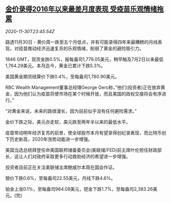 <!--1606780517000-->
[金价录得2016年以来最差月度表现 受疫苗乐观情绪拖累](https://cn.reuters.com/article/global-precious-1130-mon-idCNKBS28A38A)
------

<div><i>2020-11-30T23:45:54Z</i></div><p>路透11月30日 - 黄价周一跌至五个月低点，并有可能录得四年来最糟糕的月线表现。对疫苗推动经济迅速复苏的乐观情绪，削弱了黄金的避险吸引力。</p><p>1846 GMT，现货金跌0.5%，报每盎司1,779.05美元，稍早触及7月2日以来最低1,764.29美元。本月迄今，黄金已累计下跌5.3%。</p><p>美国黄金期货结算价下跌0.4%，至每盎司1,780.90美元。</p><p>RBC Wealth Management董事总经理George Gero称，”他们(投资者)正在放弃黄金，因为他们认为疫苗将使市场在某个时候开放，而且美国的政权交接将会有序进行。”</p><p>“对黄金来说，未来的路很漫长，因为目前似乎没有任何避险需求。”</p><p>金价下跌之际，美元亦走软，美元跌至两年半以来的最低水平。</p><p>疫苗带动明年经济复苏的前景，使全球股市本月有望录得创纪录表现，而比特币创下历史新高，2020年涨势动能进一步增强。</p><p>美国当选总统拜登任命美国联邦储备委员会(美联储/FED)前主席叶伦担任财政部长，这让人们对政府采取更多行动救助经济的希望进一步增强。</p><p>投资者目前正在关注美联储主席鲍威尔本周在国会作证。</p><p>银价下跌0.6%，至每盎司22.55美元，月线下跌4.6%。</p><p>铂金上涨0.1%，至每盎司964.08美元，钯金下跌1.7%，至每盎司2,383.26美元。(完)</p>
